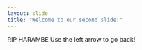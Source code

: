 ```yaml
---
layout: slide
title: "Welcome to our second slide!"
---
```

RIP HARAMBE
Use the left arrow to go back!
